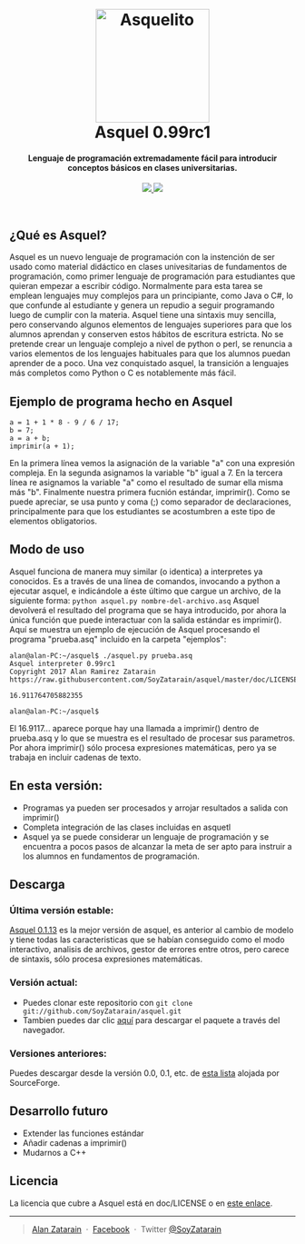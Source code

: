 
<h1 align="center">
  <br>
  <a href="https://asquelito.tumblr.com/"><img src="https://raw.githubusercontent.com/SoyZatarain/asquel/master/icono.png" alt="Asquelito" width="200"></a>
  <br>
  Asquel 0.99rc1
  <br>
</h1>

<h4 align="center">Lenguaje de programación extremadamente fácil para introducir conceptos básicos en clases universitarias.</h4>

<p align="center">
  <a href="https://asquelito.tumblr.com/">
    <img src="https://img.shields.io/badge/Estado-Estable-green.svg">
  </a>
  <a href="https://asquelito.tumblr.com/"><img src="https://img.shields.io/badge/Versi%C3%B3n-0.99rc1-green.svg"></a>
</p>
<br>

## ¿Qué es Asquel?
Asquel es un nuevo lenguaje de programación con la instención de ser usado como material didáctico en clases univesitarias de fundamentos de programación, como primer lenguaje de programación para estudiantes que quieran empezar a escribir código. Normalmente para esta tarea se emplean lenguajes muy complejos para un principiante, como Java o C#, lo que confunde al estudiante y genera un repudio a seguir programando luego de cumplir con la materia. Asquel tiene una sintaxis muy sencilla, pero conservando algunos elementos de lenguajes superiores para que los alumnos aprendan y conserven estos hábitos de escritura estricta. No se pretende crear un lenguaje complejo a nivel de python o perl, se renuncia a varios elementos de los lenguajes habituales para que los alumnos puedan aprender de a poco.
Una vez conquistado asquel, la transición a lenguajes más completos como Python o C es notablemente más fácil.

## Ejemplo de programa hecho en Asquel
```
a = 1 + 1 * 8 - 9 / 6 / 17;
b = 7;
a = a + b;
imprimir(a + 1);
```
En la primera línea vemos la asignación de la variable "a" con una expresión compleja.
En la segunda asignamos la variable "b" igual a 7.
En la tercera línea re asignamos la variable "a" como el resultado de sumar ella misma más "b".
Finalmente nuestra primera fucnión estándar, imprimir().
Como se puede apreciar, se usa punto y coma (;) como separador de declaraciones, principalmente para que los estudiantes se acostumbren a este tipo de elementos obligatorios.

## Modo de uso

Asquel funciona de manera muy similar (o identica) a interpretes ya conocidos. Es a través de una línea de comandos, invocando a python a ejecutar asquel, e indicándole a éste último que cargue un archivo, de la siguiente forma:
`python asquel.py nombre-del-archivo.asq`
Asquel devolverá el resultado del programa que se haya introducido, por ahora la única función que puede interactuar con la salida estándar es imprimir().
Aquí se muestra un ejemplo de ejecución de Asquel procesando el programa "prueba.asq" incluido en la carpeta "ejemplos":

```
alan@alan-PC:~/asquel$ ./asquel.py prueba.asq
Asquel interpreter 0.99rc1
Copyright 2017 Alan Ramirez Zatarain
https://raw.githubusercontent.com/SoyZatarain/asquel/master/doc/LICENSE

16.911764705882355

alan@alan-PC:~/asquel$ 

```
El 16.9117... aparece porque hay una llamada a imprimir() dentro de prueba.asq y lo que se muestra es el resultado de procesar sus parametros.
Por ahora imprimir() sólo procesa expresiones matemáticas, pero ya se trabaja en incluir cadenas de texto.

## En esta versión:

* Programas ya pueden ser procesados y arrojar resultados a salida con imprimir()
* Completa integración de las clases incluidas en asquetl
* Asquel ya se puede considerar un lenguaje de programación y se encuentra a pocos pasos de alcanzar la meta de ser apto para instruir a los alumnos en fundamentos de programación.


## Descarga
### Última versión estable:
[Asquel 0.1.13](https://sourceforge.net/projects/asquel-old/files/asquel-0.1.3.zip/download) es la mejor versión de asquel, es anterior al cambio de modelo y tiene todas las caracteristicas que se habían conseguido como el modo interactivo, analisis de archivos, gestor de errores entre otros, pero carece de sintaxis, sólo procesa expresiones matemáticas.
### Versión actual:
- Puedes clonar este repositorio con `git clone git://github.com/SoyZatarain/asquel.git`
- Tambien puedes dar clic [aquí](https://github.com/SoyZatarain/asquel/archive/master.zip) para descargar el paquete a través del navegador.
### Versiones anteriores:
Puedes descargar desde la versión 0.0, 0.1, etc. de [esta lista](https://sourceforge.net/projects/asquel-old/files/) alojada por SourceForge.

## Desarrollo futuro

* Extender las funciones estándar
* Añadir cadenas a imprimir()
* Mudarnos a C++

## Licencia

La licencia que cubre a Asquel está en doc/LICENSE o en [este enlace](https://raw.githubusercontent.com/SoyZatarain/asquel/master/doc/LICENSE).

---

> [Alan Zatarain](https://soyzatarain.github.io/) &nbsp;&middot;&nbsp;
> [Facebook](https://www.facebook.com/SoyZatarain/) &nbsp;&middot;&nbsp;
> Twitter [@SoyZatarain](https://twitter.com/SoyZatarain)

